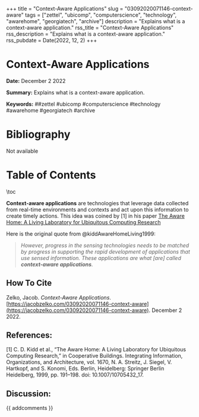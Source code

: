 +++
title = "Context-Aware Applications"
slug = "03092020071146-context-aware"
tags = ["zettel", "ubicomp", "computerscience", "technology", "awarehome", "georgiatech", "archive"]
description = "Explains what is a context-aware application."
rss_title = "Context-Aware Applications"
rss_description = "Explains what is a context-aware application."
rss_pubdate = Date(2022, 12, 2)
+++



Context-Aware Applications
=========

**Date:** December 2 2022

**Summary:** Explains what is a context-aware application.

**Keywords:** ##zettel #ubicomp #computerscience #technology #awarehome #georgiatech #archive

Bibliography
==========

Not available

Table of Contents
=========

\toc

**Context-aware applications** are technologies that leverage data collected from real-time environments and contexts and act upon this information to create timely actions. This idea was coined by [1] in his paper [The Aware Home: A Living Laboratory for Ubiquitous Computing Research](03092020035135-kidd-aware-home)

Here is the original quote from @kiddAwareHomeLiving1999:

> *However, progress in the sensing technologies needs to be matched by progress in supporting the rapid development of applications that use sensed information. These applications are what [are] called **context-aware applications**.*

## How To Cite

 Zelko, Jacob. _Context-Aware Applications_. [https://jacobzelko.com/03092020071146-context-aware](https://jacobzelko.com/03092020071146-context-aware). December 2 2022.
## References:

[1] C. D. Kidd et al., “The Aware Home: A Living Laboratory for Ubiquitous Computing Research,” in Cooperative Buildings. Integrating Information, Organizations, and Architecture, vol. 1670, N. A. Streitz, J. Siegel, V. Hartkopf, and S. Konomi, Eds. Berlin, Heidelberg: Springer Berlin Heidelberg, 1999, pp. 191–198. doi: 10.1007/10705432_17.
## Discussion: 

{{ addcomments }}
